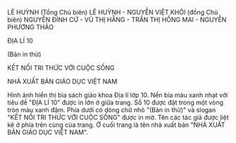 LÊ HUỲNH (Tổng Chủ biên)
LÊ HUỲNH - NGUYỄN VIỆT KHÔI (đồng Chủ biên)
NGUYỄN ĐÌNH CỨ - VŨ THỊ HẰNG - TRẦN THỊ HỒNG MAI - NGUYỄN PHƯƠNG THẢO

ĐỊA LÍ 10

(Bản in thử)

KẾT NỐI TRI THỨC VỚI CUỘC SỐNG

NHÀ XUẤT BẢN GIÁO DỤC VIỆT NAM

Hình ảnh hiển thị bìa sách giáo khoa Địa lí lớp 10. Nền bìa màu xanh nhạt với tiêu đề "ĐỊA LÍ 10" được in lớn ở giữa trang. Số 10 được đặt trong một vòng tròn màu xanh đậm. Phía dưới có dòng chữ nhỏ "(Bản in thử)" và slogan "KẾT NỐI TRI THỨC VỚI CUỘC SỐNG" được in mờ. Tên các tác giả được liệt kê ở phía trên cùng của trang. Ở cuối trang là tên nhà xuất bản "NHÀ XUẤT BẢN GIÁO DỤC VIỆT NAM".